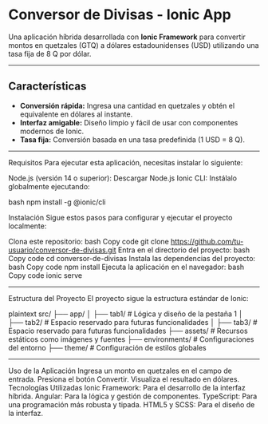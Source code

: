 # **Conversor de Divisas - Ionic App**

Una aplicación híbrida desarrollada con **Ionic Framework** para convertir montos en quetzales (GTQ) a dólares estadounidenses (USD) utilizando una tasa fija de 8 Q por dólar.

---

## **Características**
- **Conversión rápida:** Ingresa una cantidad en quetzales y obtén el equivalente en dólares al instante.
- **Interfaz amigable:** Diseño limpio y fácil de usar con componentes modernos de Ionic.
- **Tasa fija:** Conversión basada en una tasa predefinida (1 USD = 8 Q).

---

Requisitos
Para ejecutar esta aplicación, necesitas instalar lo siguiente:

Node.js (versión 14 o superior): Descargar Node.js
Ionic CLI: Instálalo globalmente ejecutando:

bash
npm install -g @ionic/cli


Instalación
Sigue estos pasos para configurar y ejecutar el proyecto localmente:

Clona este repositorio:
bash
Copy code
git clone https://github.com/tu-usuario/conversor-de-divisas.git
Entra en el directorio del proyecto:
bash
Copy code
cd conversor-de-divisas
Instala las dependencias del proyecto:
bash
Copy code
npm install
Ejecuta la aplicación en el navegador:
bash
Copy code
ionic serve

---

Estructura del Proyecto
El proyecto sigue la estructura estándar de Ionic:

plaintext
src/
├── app/
│   ├── tab1/           # Lógica y diseño de la pestaña 1
│   ├── tab2/           # Espacio reservado para futuras funcionalidades
│   ├── tab3/           # Espacio reservado para futuras funcionalidades
├── assets/             # Recursos estáticos como imágenes y fuentes
├── environments/       # Configuraciones del entorno
├── theme/              # Configuración de estilos globales

---

Uso de la Aplicación
Ingresa un monto en quetzales en el campo de entrada.
Presiona el botón Convertir.
Visualiza el resultado en dólares.
Tecnologías Utilizadas
Ionic Framework: Para el desarrollo de la interfaz híbrida.
Angular: Para la lógica y gestión de componentes.
TypeScript: Para una programación más robusta y tipada.
HTML5 y SCSS: Para el diseño de la interfaz.
